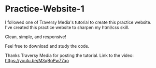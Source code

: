 # Practice-Website-1

I followed one of Traversy Media's tutorial to create this practice website. I've created this practice website to sharpen my html/css skill. 

Clean, simple, and responsive!

Feel free to download and study the code.

Thanks Traversy Media for posting the tutorial.
Link to the video: https://youtu.be/M3qBpPw77qo
